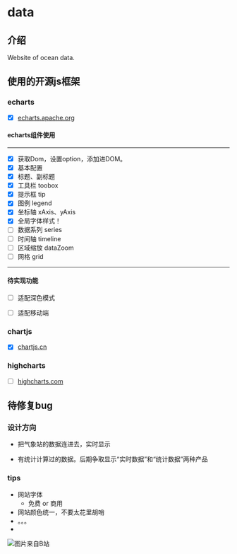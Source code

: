 # data

## 介绍
Website of ocean data.

## 使用的开源js框架
### echarts
- [x] [echarts.apache.org](https://echarts.apache.org/zh/index.html)

#### echarts组件使用
---
- [x] 获取Dom，设置option，添加进DOM。
- [x] 基本配置
- [x] 标题、副标题
- [x] 工具栏 toobox
- [x] 提示框 tip
- [x] 图例 legend
- [x] 坐标轴 xAxis、yAxis
- [x] 全局字体样式！
- [ ] 数据系列 series
- [ ] 时间轴 timeline
- [ ] 区域缩放 dataZoom
- [ ] 网格 grid  
---

#### 待实现功能
- [ ] 适配深色模式
- [ ] 适配移动端


### chartjs
- [x] [chartjs.cn](http://chartjs.cn/)

### highcharts
- [ ] [highcharts.com](https://www.highcharts.com)

## 待修复bug

### 设计方向

- 把气象站的数据连进去，实时显示

- 有统计计算过的数据。后期争取显示“实时数据”和“统计数据”两种产品

### tips
- 网站字体
	* 免费 or 商用
- 网站颜色统一，不要太花里胡哨
- 。。。
- 
![图片来自B站](https://i0.hdslb.com/bfs/emote/d8065c2e7ce48c929317a94553499a46fecc262a.png@112w_112h.webp)

